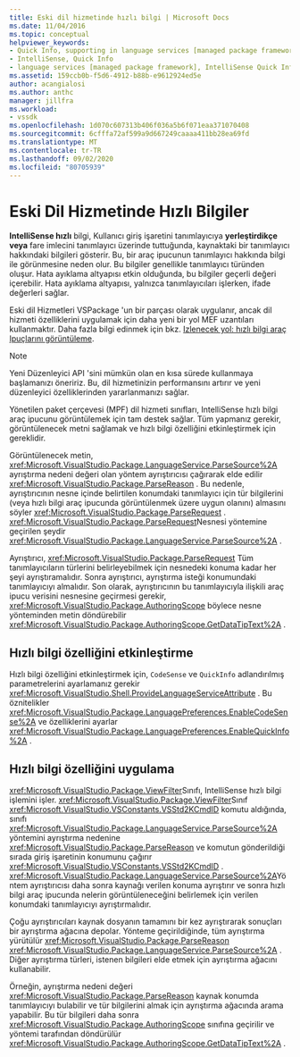 ```yaml
---
title: Eski dil hizmetinde hızlı bilgi | Microsoft Docs
ms.date: 11/04/2016
ms.topic: conceptual
helpviewer_keywords:
- Quick Info, supporting in language services [managed package framework]
- IntelliSense, Quick Info
- language services [managed package framework], IntelliSense Quick Info
ms.assetid: 159ccb0b-f5d6-4912-b88b-e9612924ed5e
author: acangialosi
ms.author: anthc
manager: jillfra
ms.workload:
- vssdk
ms.openlocfilehash: 1d070c607313b406f036a5b6f071eaa371070408
ms.sourcegitcommit: 6cfffa72af599a9d667249caaaa411bb28ea69fd
ms.translationtype: MT
ms.contentlocale: tr-TR
ms.lasthandoff: 09/02/2020
ms.locfileid: "80705939"
---
```

# <a name="quick-info-in-a-legacy-language-service"></a>Eski Dil Hizmetinde Hızlı Bilgiler
**IntelliSense hızlı** bilgi, Kullanıcı giriş işaretini tanımlayıcıya **yerleştirdikçe veya** fare imlecini tanımlayıcı üzerinde tuttuğunda, kaynaktaki bir tanımlayıcı hakkındaki bilgileri gösterir. Bu, bir araç ipucunun tanımlayıcı hakkında bilgi ile görünmesine neden olur. Bu bilgiler genellikle tanımlayıcı türünden oluşur. Hata ayıklama altyapısı etkin olduğunda, bu bilgiler geçerli değeri içerebilir. Hata ayıklama altyapısı, yalnızca tanımlayıcıları işlerken, ifade değerleri sağlar.

 Eski dil Hizmetleri VSPackage 'un bir parçası olarak uygulanır, ancak dil hizmeti özelliklerini uygulamak için daha yeni bir yol MEF uzantıları kullanmaktır. Daha fazla bilgi edinmek için bkz. [Izlenecek yol: hızlı bilgi araç Ipuçlarını görüntüleme](../../extensibility/walkthrough-displaying-quickinfo-tooltips.md).

> [!NOTE]
> Yeni Düzenleyici API 'sini mümkün olan en kısa sürede kullanmaya başlamanızı öneririz. Bu, dil hizmetinizin performansını artırır ve yeni düzenleyici özelliklerinden yararlanmanızı sağlar.

 Yönetilen paket çerçevesi (MPF) dil hizmeti sınıfları, IntelliSense hızlı bilgi araç ipucunu görüntülemek için tam destek sağlar. Tüm yapmanız gerekir, görüntülenecek metni sağlamak ve hızlı bilgi özelliğini etkinleştirmek için gereklidir.

 Görüntülenecek metin, <xref:Microsoft.VisualStudio.Package.LanguageService.ParseSource%2A> ayrıştırma nedeni değeri olan yöntem ayrıştırıcısı çağırarak elde edilir <xref:Microsoft.VisualStudio.Package.ParseReason> . Bu nedenle, ayrıştırıcının nesne içinde belirtilen konumdaki tanımlayıcı için tür bilgilerini (veya hızlı bilgi araç ipucunda görüntülenmek üzere uygun olanını) almasını söyler <xref:Microsoft.VisualStudio.Package.ParseRequest> . <xref:Microsoft.VisualStudio.Package.ParseRequest>Nesnesi yöntemine geçirilen şeydir <xref:Microsoft.VisualStudio.Package.LanguageService.ParseSource%2A> .

 Ayrıştırıcı, <xref:Microsoft.VisualStudio.Package.ParseRequest> Tüm tanımlayıcıların türlerini belirleyebilmek için nesnedeki konuma kadar her şeyi ayrıştıramalıdır. Sonra ayrıştırıcı, ayrıştırma isteği konumundaki tanımlayıcıyı almalıdır. Son olarak, ayrıştırıcının bu tanımlayıcıyla ilişkili araç ipucu verisini nesnesine geçirmesi gerekir, <xref:Microsoft.VisualStudio.Package.AuthoringScope> böylece nesne yönteminden metin döndürebilir <xref:Microsoft.VisualStudio.Package.AuthoringScope.GetDataTipText%2A> .

## <a name="enabling-the-quick-info-feature"></a>Hızlı bilgi özelliğini etkinleştirme
 Hızlı bilgi özelliğini etkinleştirmek için, `CodeSense` ve `QuickInfo` adlandırılmış parametrelerini ayarlamanız gerekir <xref:Microsoft.VisualStudio.Shell.ProvideLanguageServiceAttribute> . Bu öznitelikler <xref:Microsoft.VisualStudio.Package.LanguagePreferences.EnableCodeSense%2A> ve özelliklerini ayarlar <xref:Microsoft.VisualStudio.Package.LanguagePreferences.EnableQuickInfo%2A> .

## <a name="implementing-the-quick-info-feature"></a>Hızlı bilgi özelliğini uygulama
 <xref:Microsoft.VisualStudio.Package.ViewFilter>Sınıfı, IntelliSense hızlı bilgi işlemini işler. <xref:Microsoft.VisualStudio.Package.ViewFilter>Sınıf <xref:Microsoft.VisualStudio.VSConstants.VSStd2KCmdID> komutu aldığında, sınıfı <xref:Microsoft.VisualStudio.Package.LanguageService.ParseSource%2A> yöntemini ayrıştırma nedenine <xref:Microsoft.VisualStudio.Package.ParseReason> ve komutun gönderildiği sırada giriş işaretinin konumunu çağırır <xref:Microsoft.VisualStudio.VSConstants.VSStd2KCmdID> . <xref:Microsoft.VisualStudio.Package.LanguageService.ParseSource%2A>Yöntem ayrıştırıcısı daha sonra kaynağı verilen konuma ayrıştırır ve sonra hızlı bilgi araç ipucunda nelerin görüntüleneceğini belirlemek için verilen konumdaki tanımlayıcıyı ayrıştırmalıdır.

 Çoğu ayrıştırıcıları kaynak dosyanın tamamını bir kez ayrıştırarak sonuçları bir ayrıştırma ağacına depolar. Yönteme geçirildiğinde, tüm ayrıştırma yürütülür <xref:Microsoft.VisualStudio.Package.ParseReason> <xref:Microsoft.VisualStudio.Package.LanguageService.ParseSource%2A> . Diğer ayrıştırma türleri, istenen bilgileri elde etmek için ayrıştırma ağacını kullanabilir.

 Örneğin, ayrıştırma nedeni değeri <xref:Microsoft.VisualStudio.Package.ParseReason> kaynak konumda tanımlayıcıyı bulabilir ve tür bilgilerini almak için ayrıştırma ağacında arama yapabilir. Bu tür bilgileri daha sonra <xref:Microsoft.VisualStudio.Package.AuthoringScope> sınıfına geçirilir ve yöntemi tarafından döndürülür <xref:Microsoft.VisualStudio.Package.AuthoringScope.GetDataTipText%2A> .
